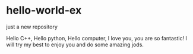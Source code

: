 # hello-world-ex
just a new repository


Hello C++, Hello python, Hello computer, I love you, you are so fantastic!
I will try my best to enjoy you and do some amazing jods.
